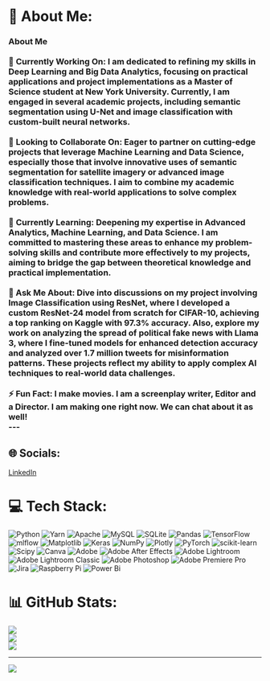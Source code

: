 # 💫 About Me:
### About Me<br><br>🔭 **Currently Working On:** I am dedicated to refining my skills in Deep Learning and Big Data Analytics, focusing on practical applications and project implementations as a Master of Science student at New York University. Currently, I am engaged in several academic projects, including semantic segmentation using U-Net and image classification with custom-built neural networks.<br><br>🤝 **Looking to Collaborate On:** Eager to partner on cutting-edge projects that leverage Machine Learning and Data Science, especially those that involve innovative uses of semantic segmentation for satellite imagery or advanced image classification techniques. I aim to combine my academic knowledge with real-world applications to solve complex problems.<br><br>🌱 **Currently Learning:** Deepening my expertise in Advanced Analytics, Machine Learning, and Data Science. I am committed to mastering these areas to enhance my problem-solving skills and contribute more effectively to my projects, aiming to bridge the gap between theoretical knowledge and practical implementation.<br><br>💬 Ask Me About: Dive into discussions on my project involving Image Classification using ResNet, where I developed a custom ResNet-24 model from scratch for CIFAR-10, achieving a top ranking on Kaggle with 97.3% accuracy. Also, explore my work on analyzing the spread of political fake news with Llama 3, where I fine-tuned models for enhanced detection accuracy and analyzed over 1.7 million tweets for misinformation patterns. These projects reflect my ability to apply complex AI techniques to real-world data challenges.<br><br>⚡ **Fun Fact:** I make movies. I am a screenplay writer, Editor and a Director. I am making one right now. We can chat about it as well!<br>---


## 🌐 Socials:
[LinkedIn](https://hi.switchy.io/MMTw)

# 💻 Tech Stack:
![Python](https://img.shields.io/badge/python-3670A0?style=for-the-badge&logo=python&logoColor=ffdd54) ![Yarn](https://img.shields.io/badge/yarn-%232C8EBB.svg?style=for-the-badge&logo=yarn&logoColor=white) ![Apache](https://img.shields.io/badge/apache-%23D42029.svg?style=for-the-badge&logo=apache&logoColor=white) ![MySQL](https://img.shields.io/badge/mysql-%2300000f.svg?style=for-the-badge&logo=mysql&logoColor=white) ![SQLite](https://img.shields.io/badge/sqlite-%2307405e.svg?style=for-the-badge&logo=sqlite&logoColor=white) ![Pandas](https://img.shields.io/badge/pandas-%23150458.svg?style=for-the-badge&logo=pandas&logoColor=white) ![TensorFlow](https://img.shields.io/badge/TensorFlow-%23FF6F00.svg?style=for-the-badge&logo=TensorFlow&logoColor=white) ![mlflow](https://img.shields.io/badge/mlflow-%23d9ead3.svg?style=for-the-badge&logo=numpy&logoColor=blue) ![Matplotlib](https://img.shields.io/badge/Matplotlib-%23ffffff.svg?style=for-the-badge&logo=Matplotlib&logoColor=black) ![Keras](https://img.shields.io/badge/Keras-%23D00000.svg?style=for-the-badge&logo=Keras&logoColor=white) ![NumPy](https://img.shields.io/badge/numpy-%23013243.svg?style=for-the-badge&logo=numpy&logoColor=white) ![Plotly](https://img.shields.io/badge/Plotly-%233F4F75.svg?style=for-the-badge&logo=plotly&logoColor=white) ![PyTorch](https://img.shields.io/badge/PyTorch-%23EE4C2C.svg?style=for-the-badge&logo=PyTorch&logoColor=white) ![scikit-learn](https://img.shields.io/badge/scikit--learn-%23F7931E.svg?style=for-the-badge&logo=scikit-learn&logoColor=white) ![Scipy](https://img.shields.io/badge/SciPy-%230C55A5.svg?style=for-the-badge&logo=scipy&logoColor=%white) ![Canva](https://img.shields.io/badge/Canva-%2300C4CC.svg?style=for-the-badge&logo=Canva&logoColor=white) ![Adobe](https://img.shields.io/badge/adobe-%23FF0000.svg?style=for-the-badge&logo=adobe&logoColor=white) ![Adobe After Effects](https://img.shields.io/badge/Adobe%20After%20Effects-9999FF.svg?style=for-the-badge&logo=Adobe%20After%20Effects&logoColor=white) ![Adobe Lightroom](https://img.shields.io/badge/Adobe%20Lightroom-31A8FF.svg?style=for-the-badge&logo=Adobe%20Lightroom&logoColor=white) ![Adobe Lightroom Classic](https://img.shields.io/badge/Adobe%20Lightroom%20Classic-31A8FF.svg?style=for-the-badge&logo=Adobe%20Lightroom%20Classic&logoColor=white) ![Adobe Photoshop](https://img.shields.io/badge/adobe%20photoshop-%2331A8FF.svg?style=for-the-badge&logo=adobe%20photoshop&logoColor=white) ![Adobe Premiere Pro](https://img.shields.io/badge/Adobe%20Premiere%20Pro-9999FF.svg?style=for-the-badge&logo=Adobe%20Premiere%20Pro&logoColor=white) ![Jira](https://img.shields.io/badge/jira-%230A0FFF.svg?style=for-the-badge&logo=jira&logoColor=white) ![Raspberry Pi](https://img.shields.io/badge/-RaspberryPi-C51A4A?style=for-the-badge&logo=Raspberry-Pi) ![Power Bi](https://img.shields.io/badge/power_bi-F2C811?style=for-the-badge&logo=powerbi&logoColor=black)
# 📊 GitHub Stats:
![](https://github-readme-stats.vercel.app/api?username=SampreethAvvari&theme=dark&hide_border=false&include_all_commits=false&count_private=false)<br/>
![](https://github-readme-streak-stats.herokuapp.com/?user=SampreethAvvari&theme=dark&hide_border=false)<br/>
![](https://github-readme-stats.vercel.app/api/top-langs/?username=SampreethAvvari&theme=dark&hide_border=false&include_all_commits=false&count_private=false&layout=compact)

---
[![](https://visitcount.itsvg.in/api?id=SampreethAvvari&icon=0&color=0)](https://visitcount.itsvg.in)

<!-- Proudly created with GPRM ( https://gprm.itsvg.in ) -->
